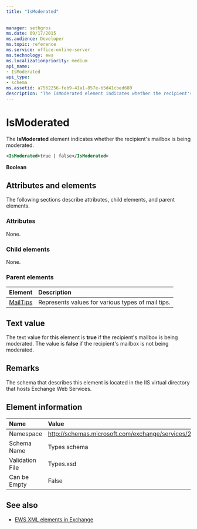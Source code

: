 ```yaml
---
title: "IsModerated"
 
 
manager: sethgros
ms.date: 09/17/2015
ms.audience: Developer
ms.topic: reference
ms.service: office-online-server
ms.technology: ews
ms.localizationpriority: medium
api_name:
- IsModerated
api_type:
- schema
ms.assetid: a7562256-feb9-41a1-857e-b5d41cbed680
description: "The IsModerated element indicates whether the recipient's mailbox is being moderated."
---
```


# IsModerated

The **IsModerated** element indicates whether the recipient's mailbox is being moderated. 
  
```XML
<IsModerated>true | false</IsModerated>
```

 **Boolean**
## Attributes and elements

The following sections describe attributes, child elements, and parent elements.
  
### Attributes

None.
  
### Child elements

None.
  
### Parent elements

|**Element**|**Description**|
|:-----|:-----|
|[MailTips](mailtips.md) <br/> |Represents values for various types of mail tips.  <br/> |
   
## Text value

The text value for this element is **true** if the recipient's mailbox is being moderated. The value is **false** if the recipient's mailbox is not being moderated. 
  
## Remarks

The schema that describes this element is located in the IIS virtual directory that hosts Exchange Web Services.
  
## Element information

|**Name**|**Value**|
|:-----|:-----|
|Namespace  <br/> |http://schemas.microsoft.com/exchange/services/2006/types  <br/> |
|Schema Name  <br/> |Types schema  <br/> |
|Validation File  <br/> |Types.xsd  <br/> |
|Can be Empty  <br/> |False  <br/> |
   
## See also



- [EWS XML elements in Exchange](ews-xml-elements-in-exchange.md)

